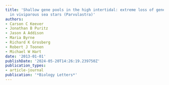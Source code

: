 ```yaml
---
title: 'Shallow gene pools in the high intertidal: extreme loss of genetic diversity
  in viviparous sea stars (Parvulastra)'
authors:
- Carson C Keever
- Jonathan B Puritz
- Jason A Addison
- Maria Byrne
- Richard K Grosberg
- Robert J Toonen
- Michael W Hart
date: '2013-01-01'
publishDate: '2024-05-20T14:26:19.239750Z'
publication_types:
- article-journal
publication: '*Biology Letters*'
---
```

